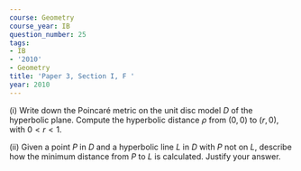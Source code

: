 ```yaml
---
course: Geometry
course_year: IB
question_number: 25
tags:
- IB
- '2010'
- Geometry
title: 'Paper 3, Section I, F '
year: 2010
---
```




(i) Write down the Poincaré metric on the unit disc model $D$ of the hyperbolic plane. Compute the hyperbolic distance $\rho$ from $(0,0)$ to $(r, 0)$, with $0<r<1$.

(ii) Given a point $P$ in $D$ and a hyperbolic line $L$ in $D$ with $P$ not on $L$, describe how the minimum distance from $P$ to $L$ is calculated. Justify your answer.